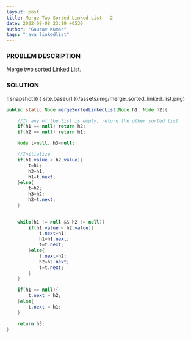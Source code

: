 ```yaml
---
layout: post
title: Merge Two Sorted Linked List - 2
date: 2022-09-08 23:10 +0530
author: "Gaurav Kumar"
tags: "java linkedlist"
---
```


### PROBLEM DESCRIPTION

Merge two sorted Linked List.

### SOLUTION

![snapshot]({{ site.baseurl }}/assets/img/merge_sorted_linked_list.png)

```java
public static Node mergeSortedLinkedList(Node h1, Node h2){

    //If any of the list is empty, return the other sorted list
    if(h1 == null) return h2;
    if(h2 == null) return h1;

    Node t=null, h3=null;

    //Initialize
    if(h1.value < h2.value){
        t=h1;
        h3=h1;
        h1=t.next;
    }else{
        t=h2;
        h3=h2;
        h2=t.next;
    }

    
    while(h1 != null && h2 != null){
        if(h1.value < h2.value){
            t.next=h1;
            h1=h1.next;
            t=t.next;
        }else{
            t.next=h2;
            h2=h2.next;
            t=t.next;
        }
    }

    if(h1 == null){
        t.next = h2;
    }else{
        t.next = h1;
    }

    return h3;
}
```
